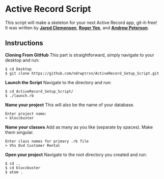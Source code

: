 # Active Record Script


This script will make a skeleton for your next Active Record app, git-it-free! It was written by [**Jared Clemensen**](http://markdown-here.com), [**Roger Yee**](https://github.com/ryee926), and [**Andrew Peterson**](https://github.com/ndrwptrsn).


## Instructions

**Cloning From GitHub** This part is straightforward, simply navigate to your desktop and run:

```
$ cd Desktop
$ git clone https://github.com/ndrwptrsn/ActiveRecord_Setup_Script.git
```

**Launch the Script** Navigate to the directory and run:

```
$ cd ActiveRecord_Setup_Script/
$ ./launch.rb
```

**Name your project** This will also be the name of your database.

```
Enter project name:
> bloccbuster
```

**Name your classes** Add as many as you like (separate by spaces). Make them singular.
```
Enter class names for primary .rb file
> Vhs Dvd Customer Rental
```

**Open your project** Navigate to the root directory you created and run:

```
$ cd ..
$ cd bloccbuster
$ atom .
```
